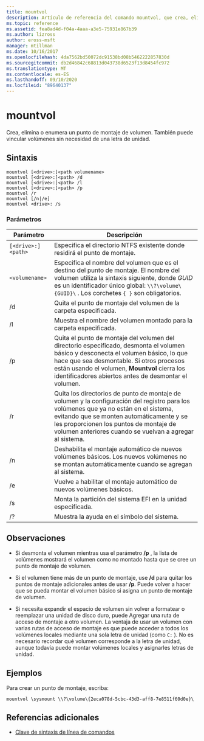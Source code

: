 ```yaml
---
title: mountvol
description: Artículo de referencia del comando mountvol, que crea, elimina o enumera un punto de montaje de volumen.
ms.topic: reference
ms.assetid: fea8ad4d-f04a-4aaa-a3e5-75931e867b39
ms.author: lizross
author: eross-msft
manager: mtillman
ms.date: 10/16/2017
ms.openlocfilehash: 4da7562bd50072dc91538bd08b5462222857830d
ms.sourcegitcommit: db2d46842c68813d043738d6523f13d8454fc972
ms.translationtype: MT
ms.contentlocale: es-ES
ms.lasthandoff: 09/10/2020
ms.locfileid: "89640137"
---
```

# <a name="mountvol"></a>mountvol

Crea, elimina o enumera un punto de montaje de volumen. También puede vincular volúmenes sin necesidad de una letra de unidad.

## <a name="syntax"></a>Sintaxis

```
mountvol [<drive>:]<path volumename>
mountvol [<drive>:]<path> /d
mountvol [<drive>:]<path> /l
mountvol [<drive>:]<path> /p
mountvol /r
mountvol [/n|/e]
mountvol <drive>: /s
```

### <a name="parameters"></a>Parámetros

| Parámetro | Descripción |
| --------- | ----------- |
| `[<drive>:]<path>` | Especifica el directorio NTFS existente donde residirá el punto de montaje. |
| `<volumename>` | Especifica el nombre del volumen que es el destino del punto de montaje. El nombre del volumen utiliza la sintaxis siguiente, donde *GUID* es un identificador único global: `\\?\volume\{GUID}\` . Los corchetes `{ }` son obligatorios. |
| /d | Quita el punto de montaje del volumen de la carpeta especificada. |
| /l | Muestra el nombre del volumen montado para la carpeta especificada. |
| /p | Quita el punto de montaje del volumen del directorio especificado, desmonta el volumen básico y desconecta el volumen básico, lo que hace que sea desmontable. Si otros procesos están usando el volumen, **Mountvol** cierra los identificadores abiertos antes de desmontar el volumen. |
| /r | Quita los directorios de punto de montaje de volumen y la configuración del registro para los volúmenes que ya no están en el sistema, evitando que se monten automáticamente y se les proporcionen los puntos de montaje de volumen anteriores cuando se vuelvan a agregar al sistema. |
| /n | Deshabilita el montaje automático de nuevos volúmenes básicos. Los nuevos volúmenes no se montan automáticamente cuando se agregan al sistema. |
| /e | Vuelve a habilitar el montaje automático de nuevos volúmenes básicos. |
| /s | Monta la partición del sistema EFI en la unidad especificada. |
| /? | Muestra la ayuda en el símbolo del sistema. |

## <a name="remarks"></a>Observaciones

- Si desmonta el volumen mientras usa el parámetro **/p** , la lista de volúmenes mostrará el volumen como no montado hasta que se cree un punto de montaje de volumen.

- Si el volumen tiene más de un punto de montaje, use **/d** para quitar los puntos de montaje adicionales antes de usar **/p**. Puede volver a hacer que se pueda montar el volumen básico si asigna un punto de montaje de volumen.

- Si necesita expandir el espacio de volumen sin volver a formatear o reemplazar una unidad de disco duro, puede Agregar una ruta de acceso de montaje a otro volumen. La ventaja de usar un volumen con varias rutas de acceso de montaje es que puede acceder a todos los volúmenes locales mediante una sola letra de unidad (como `C:` ). No es necesario recordar qué volumen corresponde a la letra de unidad, aunque todavía puede montar volúmenes locales y asignarles letras de unidad.

## <a name="examples"></a>Ejemplos

Para crear un punto de montaje, escriba:

```
mountvol \sysmount \\?\volume\{2eca078d-5cbc-43d3-aff8-7e8511f60d0e}\
```

## <a name="additional-references"></a>Referencias adicionales

- [Clave de sintaxis de línea de comandos](command-line-syntax-key.md)
